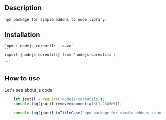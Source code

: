 ## Description
    npm package for simple addons to node library.
## Installation
    `npm i nodejs-coreutils --save`
    ```
    import {nodejs-coreutils} from 'nodejs-coreutils';
    
    ```


## How to use
Let's see about js code:
```js
    let jsutil = require('nodejs-coreutils');
    console.log(jsutil.removeexponentials(1.2345e5));

    console.log(jsutil.toTitleCase("npm package for simple addons to node library."));